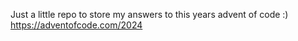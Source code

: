 Just a little repo to store my answers to this years advent of code :) https://adventofcode.com/2024

